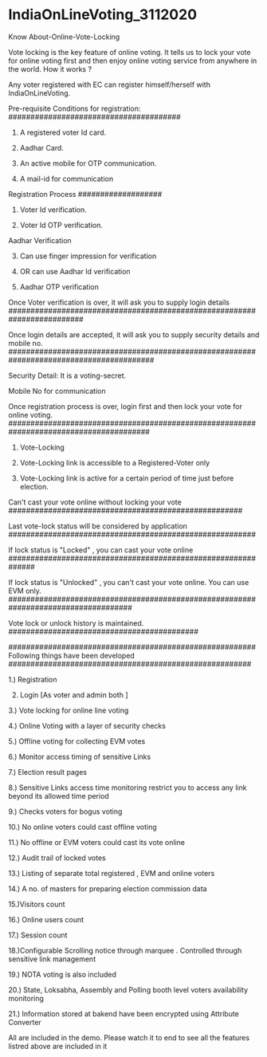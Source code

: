 # IndiaOnLineVoting_3112020

Know About-Online-Vote-Locking



Vote locking is the key feature of online voting. It tells us to lock your vote for online voting first and then enjoy online voting service from anywhere in the world.
How it works ?

Any voter registered with EC can register himself/herself with IndiaOnLineVoting.

Pre-requisite Conditions for registration:
#######################################
1. A registered voter Id card.

2. Aadhar Card.

3. An active mobile for OTP communication.

4. A mail-id for communication

Registration Process
###################
1. Voter Id verification.

2. Voter Id OTP verification.

Aadhar Verification

3. Can use finger impression for verification

4. OR can use Aadhar Id verification

5. Aadhar OTP verification

Once Voter verification is over, it will ask you to supply login details
#########################################################################

Once login details are accepted, it will ask you to supply security details and mobile no.
#########################################################################################

Security Detail: It is a voting-secret.

Mobile No for communication

Once registration process is over, login first and then lock your vote for online voting.
########################################################################################

1. Vote-Locking

2. Vote-Locking link is accessible to a Registered-Voter only

3. Vote-Locking link is active for a certain period of time just before election.

Can't cast your vote online without locking your vote
#####################################################

Last vote-lock status will be considered by application
########################################################

If lock status is "Locked" , you can cast your vote online
##############################################################

If lock status is "Unlocked" , you can't cast your vote online. You can use EVM only.
####################################################################################

Vote lock or unlock history is maintained.
###########################################


########################################################
     Following things have been developed
#######################################################

1.) Registration

2) Login  [As voter and admin both ]

3.) Vote locking for online line voting

4.)  Online Voting with a layer of security checks

5.) Offline voting for collecting EVM votes

6.) Monitor access timing of sensitive Links

7.)  Election result pages

8.) Sensitive Links access time monitoring restrict you to access any link beyond its allowed time period

9.) Checks voters for bogus voting

10.) No online voters could cast offline voting

11.) No offline or EVM voters could cast its vote online

12.) Audit trail of locked votes

13.) Listing of separate total registered , EVM and online voters 

14.) A no. of masters for preparing election commission data

15.)Visitors count

16.) Online users count

17.) Session count

18.)Configurable Scrolling notice through marquee . Controlled through sensitive link management

19.) NOTA voting is also included

20.) State, Loksabha, Assembly and Polling booth level voters availability monitoring

21.) Information stored at bakend have been encrypted using Attribute Converter

All are included in the demo. Please watch it to end to see all the features listred above
 are included in it
